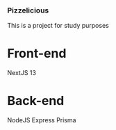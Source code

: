 ### Pizzelicious
This is a project for study purposes

# Front-end
NextJS 13

# Back-end
NodeJS
Express
Prisma
